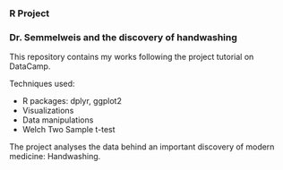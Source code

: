 ### R Project 
### Dr. Semmelweis and the discovery of handwashing

This repository contains my works following the project tutorial on DataCamp.

Techniques used:
* R packages: dplyr, ggplot2
* Visualizations
* Data manipulations
* Welch Two Sample t-test

The project analyses the data behind an important discovery of modern medicine: Handwashing.
